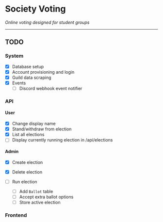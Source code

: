 # Society Voting

*Online voting designed for student groups*

---

## TODO

### System

- [x] Database setup
- [x] Account provisioning and login
- [x] Guild data scraping
- [x] Events
  - [ ] Discord webhook event notifier

### API

#### User

- [x] Change display name
- [x] Stand/withdraw from election
- [x] List all elections
- [ ] Display currently running election in /api/elections

#### Admin

- [x] Create election
- [x] Delete election

- [ ] Run election
  - [ ] Add `Ballot` table 
  - [ ] Accept extra ballot options
  - [ ] Store active election

### Frontend